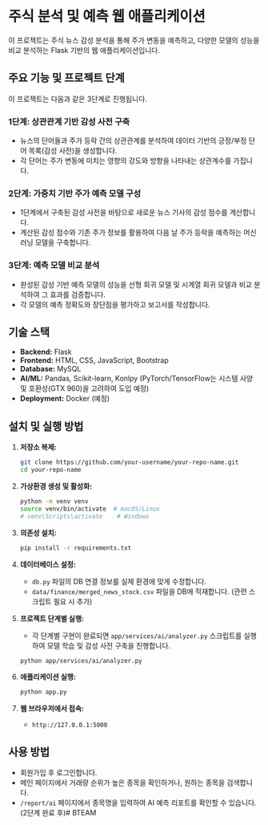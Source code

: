 # 주식 분석 및 예측 웹 애플리케이션

이 프로젝트는 주식 뉴스 감성 분석을 통해 주가 변동을 예측하고, 다양한 모델의 성능을 비교 분석하는 Flask 기반의 웹 애플리케이션입니다.

## 주요 기능 및 프로젝트 단계

이 프로젝트는 다음과 같은 3단계로 진행됩니다.

### 1단계: 상관관계 기반 감성 사전 구축
- 뉴스의 단어들과 주가 등락 간의 상관관계를 분석하여 데이터 기반의 긍정/부정 단어 목록(감성 사전)을 생성합니다.
- 각 단어는 주가 변동에 미치는 영향의 강도와 방향을 나타내는 상관계수를 가집니다.

### 2단계: 가중치 기반 주가 예측 모델 구성
- 1단계에서 구축된 감성 사전을 바탕으로 새로운 뉴스 기사의 감성 점수를 계산합니다.
- 계산된 감성 점수와 기존 주가 정보를 활용하여 다음 날 주가 등락을 예측하는 머신러닝 모델을 구축합니다.

### 3단계: 예측 모델 비교 분석
- 완성된 감성 기반 예측 모델의 성능을 선형 회귀 모델 및 시계열 회귀 모델과 비교 분석하여 그 효과를 검증합니다.
- 각 모델의 예측 정확도와 장단점을 평가하고 보고서를 작성합니다.

## 기술 스택

- **Backend:** Flask
- **Frontend:** HTML, CSS, JavaScript, Bootstrap
- **Database:** MySQL
- **AI/ML:** Pandas, Scikit-learn, Konlpy (PyTorch/TensorFlow는 시스템 사양 및 호환성(GTX 960)을 고려하여 도입 예정)
- **Deployment:** Docker (예정)

## 설치 및 실행 방법

1.  **저장소 복제:**
    ```bash
    git clone https://github.com/your-username/your-repo-name.git
    cd your-repo-name
    ```

2.  **가상환경 생성 및 활성화:**
    ```bash
    python -m venv venv
    source venv/bin/activate  # macOS/Linux
    # venv\Scripts\activate    # Windows
    ```

3.  **의존성 설치:**
    ```bash
    pip install -r requirements.txt
    ```

4.  **데이터베이스 설정:**
    - `db.py` 파일의 DB 연결 정보를 실제 환경에 맞게 수정합니다.
    - `data/finance/merged_news_stock.csv` 파일을 DB에 적재합니다. (관련 스크립트 필요 시 추가)

5.  **프로젝트 단계별 실행:**
    - 각 단계별 구현이 완료되면 `app/services/ai/analyzer.py` 스크립트를 실행하여 모델 학습 및 감성 사전 구축을 진행합니다.
    ```bash
    python app/services/ai/analyzer.py
    ```

6.  **애플리케이션 실행:**
    ```bash
    python app.py
    ```

7.  **웹 브라우저에서 접속:**
    - `http://127.0.0.1:5000`

## 사용 방법

- 회원가입 후 로그인합니다.
- 메인 페이지에서 거래량 순위가 높은 종목을 확인하거나, 원하는 종목을 검색합니다.
- `/report/ai` 페이지에서 종목명을 입력하여 AI 예측 리포트를 확인할 수 있습니다. (2단계 완료 후)# BTEAM
